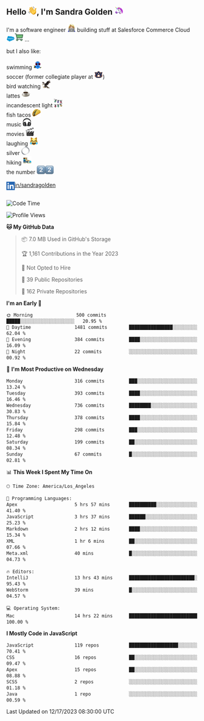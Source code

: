 ## Hello <img src="./static/emoji/wave.png" width="22" />, I'm Sandra Golden <img src="./static/emoji/unicorn-face.png" width="22" />

I'm a software engineer <img src="./static/emoji/female-technologist.png" width="22" /> building stuff at Salesforce Commerce Cloud <img src="./static/emoji/salesforce.png" width="22" /><img src="./static/emoji/commerce-cloud.png" width="22" />&nbsp;...

but I also like:<br/><br/>
swimming <img alt="swimming" src="./static/emoji/keep-swimming.png" width="22" /><br/>
soccer  (former collegiate player at <img src="./static/emoji/auburn.png" width="22" />)<br/>
bird watching <img src="./static/emoji/eagle.png" width="22" /><br/>
lattes <img src="./static/emoji/coffee.png" width="22" /><br/>
incandescent light <img src="./static/emoji/lights.png" width="22" /><br/>
fish tacos <img src="./static/emoji/taco.png" width="22" /><br/>
music <img src="./static/emoji/headphones.png" width="22" /><br/>
movies <img src="./static/emoji/movie-clapper.png" width="22" /><br/>
laughing <img src="./static/emoji/joy-cat.png" width="22" /><br/>
silver <img src="./static/emoji/silver-hoop.png" width="22" /><br/>
hiking <img src="./static/emoji/hiker.png" width="22" /><br/>
the number <img src="./static/emoji/two.png" width="22" /><img src="./static/emoji/two.png" width="22" />
<br/><br/>
<img align="left" alt="Sandra Golden | LinkedIn" width="22px" src="./static/emoji/linkedin.png" /> <a href="https://www.linkedin.com/in/sandragolden/">in/sandragolden</a>
<br/><br/>
<!--START_SECTION:waka-->
![Code Time](http://img.shields.io/badge/Code%20Time-54%20hrs%2021%20mins-blue)

![Profile Views](http://img.shields.io/badge/Profile%20Views-33-blue)

**🐱 My GitHub Data** 

> 📦 7.0 MB Used in GitHub's Storage 
 > 
> 🏆 1,161 Contributions in the Year 2023
 > 
> 🚫 Not Opted to Hire
 > 
> 📜 39 Public Repositories 
 > 
> 🔑 162 Private Repositories 
 > 
**I'm an Early 🐤** 

```text
🌞 Morning                500 commits         █████░░░░░░░░░░░░░░░░░░░░   20.95 % 
🌆 Daytime                1481 commits        ████████████████░░░░░░░░░   62.04 % 
🌃 Evening                384 commits         ████░░░░░░░░░░░░░░░░░░░░░   16.09 % 
🌙 Night                  22 commits          ░░░░░░░░░░░░░░░░░░░░░░░░░   00.92 % 
```
📅 **I'm Most Productive on Wednesday** 

```text
Monday                   316 commits         ███░░░░░░░░░░░░░░░░░░░░░░   13.24 % 
Tuesday                  393 commits         ████░░░░░░░░░░░░░░░░░░░░░   16.46 % 
Wednesday                736 commits         ████████░░░░░░░░░░░░░░░░░   30.83 % 
Thursday                 378 commits         ████░░░░░░░░░░░░░░░░░░░░░   15.84 % 
Friday                   298 commits         ███░░░░░░░░░░░░░░░░░░░░░░   12.48 % 
Saturday                 199 commits         ██░░░░░░░░░░░░░░░░░░░░░░░   08.34 % 
Sunday                   67 commits          █░░░░░░░░░░░░░░░░░░░░░░░░   02.81 % 
```


📊 **This Week I Spent My Time On** 

```text
🕑︎ Time Zone: America/Los_Angeles

💬 Programming Languages: 
Apex                     5 hrs 57 mins       ██████████░░░░░░░░░░░░░░░   41.40 % 
JavaScript               3 hrs 37 mins       ██████░░░░░░░░░░░░░░░░░░░   25.23 % 
Markdown                 2 hrs 12 mins       ████░░░░░░░░░░░░░░░░░░░░░   15.34 % 
XML                      1 hr 6 mins         ██░░░░░░░░░░░░░░░░░░░░░░░   07.66 % 
Meta.xml                 40 mins             █░░░░░░░░░░░░░░░░░░░░░░░░   04.73 % 

🔥 Editors: 
IntelliJ                 13 hrs 43 mins      ████████████████████████░   95.43 % 
WebStorm                 39 mins             █░░░░░░░░░░░░░░░░░░░░░░░░   04.57 % 

💻 Operating System: 
Mac                      14 hrs 22 mins      █████████████████████████   100.00 % 
```

**I Mostly Code in JavaScript** 

```text
JavaScript               119 repos           ██████████████████░░░░░░░   70.41 % 
CSS                      16 repos            ██░░░░░░░░░░░░░░░░░░░░░░░   09.47 % 
Apex                     15 repos            ██░░░░░░░░░░░░░░░░░░░░░░░   08.88 % 
SCSS                     2 repos             ░░░░░░░░░░░░░░░░░░░░░░░░░   01.18 % 
Java                     1 repo              ░░░░░░░░░░░░░░░░░░░░░░░░░   00.59 % 
```




 Last Updated on 12/17/2023 08:30:00 UTC
<!--END_SECTION:waka-->
